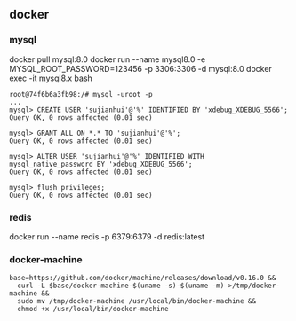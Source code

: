 ## docker

### mysql

docker pull mysql:8.0
docker run --name mysql8.0 -e MYSQL_ROOT_PASSWORD=123456 -p 3306:3306 -d mysql:8.0
docker exec -it mysql8.x bash

    root@74f6b6a3fb98:/# mysql -uroot -p
    ...
    mysql> CREATE USER 'sujianhui'@'%' IDENTIFIED BY 'xdebug_XDEBUG_5566';
    Query OK, 0 rows affected (0.01 sec)
    
    mysql> GRANT ALL ON *.* TO 'sujianhui'@'%';
    Query OK, 0 rows affected (0.01 sec)
    
    mysql> ALTER USER 'sujianhui'@'%' IDENTIFIED WITH mysql_native_password BY 'xdebug_XDEBUG_5566';
    Query OK, 0 rows affected (0.01 sec)
    
    mysql> flush privileges;
    Query OK, 0 rows affected (0.01 sec)
    
    
    
### redis

docker run --name redis -p 6379:6379 -d redis:latest

### docker-machine

    base=https://github.com/docker/machine/releases/download/v0.16.0 &&
      curl -L $base/docker-machine-$(uname -s)-$(uname -m) >/tmp/docker-machine &&
      sudo mv /tmp/docker-machine /usr/local/bin/docker-machine &&
      chmod +x /usr/local/bin/docker-machine    